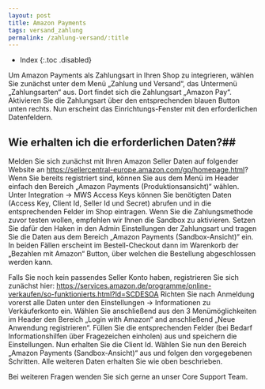 ```yaml
---
layout: post
title: Amazon Payments
tags: versand_zahlung
permalink: /zahlung-versand/:title
---
```



+ Index
{:.toc .disabled}






Um Amazon Payments als Zahlungsart in Ihren Shop zu integrieren, wählen Sie zunächst unter dem Menü „Zahlung und Versand“, das Untermenü „Zahlungsarten“ aus. Dort findet sich die Zahlungsart „Amazon Pay“. Aktivieren Sie die Zahlungsart über den entsprechenden blauen Button unten rechts. Nun erscheint das Einrichtungs-Fenster mit den erforderlichen Datenfeldern. 




## Wie erhalten ich die erforderlichen Daten?##


Melden Sie sich zunächst mit Ihren Amazon Seller Daten auf folgender Website an 
https://sellercentral-europe.amazon.com/gp/homepage.html?
Wenn Sie bereits registriert sind, können Sie aus dem Menü im Header einfach den Bereich „Amazon Payments (Produktionsansicht)“ wählen. Unter Integration -> MWS Access Keys können Sie benötigten Daten (Access Key, Client Id, Seller Id und Secret) abrufen und in die entsprechenden Felder im Shop eintragen. 
Wenn Sie die Zahlungsmethode zuvor testen wollen, empfehlen wir Ihnen die Sandbox zu aktivieren. Setzen Sie dafür den Haken in den Admin Einstellungen der Zahlungsart und tragen Sie  die Daten aus dem Bereich „Amazon Payments (Sandbox-Ansicht)“ ein. 
In beiden Fällen erscheint im Bestell-Checkout dann im Warenkorb der „Bezahlen mit Amazon“ Button, über welchen die Bestellung abgeschlossen werden kann. 




Falls Sie noch kein passendes Seller Konto haben, registrieren Sie sich zunächst hier:
https://services.amazon.de/programme/online-verkaufen/so-funktionierts.html?ld=SCDESOA
Richten Sie nach Anmeldung vorerst alle Daten unter den Einstellungen -> Informationen zu Verkäuferkonto ein. Wählen Sie anschließend aus den 3 Menümöglichkeiten im Header den Bereich „Login with Amazon“ and anschließend „Neue Anwendung registrieren“. Füllen Sie die entsprechenden Felder (bei Bedarf Informationshilfen über Fragezeichen einholen) aus und speichern die Einstellungen. Nun erhalten Sie die Client Id.
Wählen Sie nun den Bereich „Amazon Payments (Sandbox-Ansicht)“ aus und folgen den vorgegebenen Schritten. Alle weiteren Daten erhalten Sie wie oben beschrieben. 






Bei weiteren Fragen wenden Sie sich gerne an unser Core Support Team.
